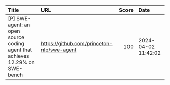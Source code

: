 | Title                                                                        | URL                                        |   Score | Date                |
|:-----------------------------------------------------------------------------|:-------------------------------------------|--------:|:--------------------|
| [P] SWE-agent: an open source coding agent that achieves 12.29% on SWE-bench | https://github.com/princeton-nlp/swe-agent |     100 | 2024-04-02 11:42:02 |